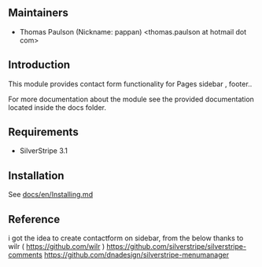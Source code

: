 ## Maintainers

 * Thomas Paulson (Nickname: pappan)
  <thomas.paulson at hotmail dot com>

## Introduction

This module provides contact form functionality for Pages sidebar , footer..

For more documentation about the module see the provided documentation located
inside the docs folder.

## Requirements

 * SilverStripe 3.1

## Installation

See <a href="docs/en/Installing.md">docs/en/Installing.md</a>

## Reference
i got the idea to create contactform on sidebar, from the below 
thanks to wilr ( https://github.com/wilr )
https://github.com/silverstripe/silverstripe-comments
https://github.com/dnadesign/silverstripe-menumanager	

